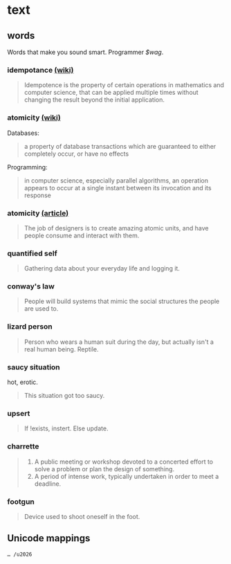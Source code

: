 # text

## words
Words that make you sound smart. Programmer _$wag_.

### idempotance [(wiki)](http://en.wikipedia.org/wiki/Idempotence)
> Idempotence is the property of certain operations in mathematics and computer
> science, that can be applied multiple times without changing the result beyond
> the initial application.

### atomicity [(wiki)](http://en.wikipedia.org/wiki/Atomicity#Computing)
Databases:
> a property of database transactions which are guaranteed to either completely
> occur, or have no effects

Programming:
> in computer science, especially parallel algorithms, an operation appears
> to occur at a single instant between its invocation and its response

### atomicity [(article)](http://blog.intercom.io/design-futures-1-creating-systems-not-products/)
> The job of designers is to create amazing atomic units, and have people
> consume and interact with them.

### quantified self
> Gathering data about your everyday life and logging it.

### conway's law
> People will build systems that mimic the social structures the people are used to.

### lizard person
> Person who wears a human suit during the day, but actually isn't a real human
> being. Reptile.

### saucy situation
hot, erotic.
> This situation got too saucy.

### upsert
> If !exists, instert. Else update.

### charrette
> 1. A public meeting or workshop devoted to a concerted effort to solve a
problem or plan the design of something.
> 2. A period of intense work, typically undertaken in order to meet a deadline.

### footgun
> Device used to shoot oneself in the foot.

## Unicode mappings
```txt
… /u2026
```
